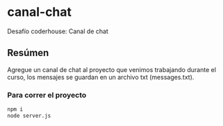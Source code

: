 # canal-chat

Desafío coderhouse: Canal de chat

## Resúmen

Agregue un canal de chat al proyecto que venimos trabajando durante el curso, los mensajes se guardan en un archivo txt (messages.txt).

### Para correr el proyecto

```bash
npm i
node server.js
```

